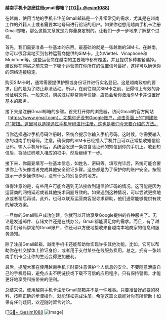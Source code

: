**越南手机卡怎麽註冊gmail郵箱？[[TG💪+ @esim1088](https://t.me/s/esim1088)]**

在越南，使用当地的手机卡注册Gmail邮箱是一个非常常见的需求，尤其是在越南工作的外籍人士或者需要本地号码进行验证的用户。如果你也想用越南手机卡注册Gmail邮箱，那么这篇文章就是为你量身定制的。让我们一步一步地来了解整个过程。

首先，我们需要准备一些基本的东西。最基础的就是一张越南的SIM卡。在越南，你可以很容易地买到各种运营商提供的SIM卡，比如Viettel、Vinaphone和Mobifone等。这些运营商在越南的主要城市都有覆盖，并且提供多种套餐选择。建议你在购买之前先查一下哪个运营商在你所在的位置信号最好，这样可以确保你的网络连接稳定。

购买SIM卡时，通常需要提供护照或身份证件进行实名登记。这是越南政府的要求，目的是为了防止非法活动。所以，在前往购买SIM卡之前，记得带上有效的身份证明文件。一般来说，购买过程非常简单快捷，店员会帮你激活SIM卡并设置好基本的服务。

接下来是注册Gmail邮箱的步骤。首先打开你的浏览器，访问Gmail的官方网站（https://www.gmail.com）。如果你还没有Google账户，点击页面上的“创建账户”按钮。这里可以选择通过手机号码进行注册，这也是我们今天要介绍的方法。

当你选择通过手机号码注册时，系统会提示你输入手机号码。这时候，你需要输入你的越南手机号码。注意，确保你的SIM卡已经插入手机并且可以正常接收短信验证码。输入手机号码后，系统会发送一条包含验证码的短信到你的手机上。收到短信后，将验证码填入相应的框中，然后继续下一步。

接下来，你需要填写一些基本信息，如姓名、密码等。填写完毕后，系统可能会要求你上传头像或者完成其他安全验证步骤。这些都是为了保护你的账户安全。按照提示一步步操作即可，没有什么特别复杂的地方。

值得注意的是，有些用户可能会遇到无法接收到短信验证码的情况。这可能是因为运营商的网络延迟或者其他技术问题导致的。如果遇到这种情况，可以尝试更换地点或者稍后再试。此外，也可以联系运营商客服寻求帮助，他们通常能够提供有效的解决方案。

一旦你的Gmail账户成功创建，你就可以开始享受Google提供的各种服务了。无论是发送邮件、存储文件还是在线办公，Gmail都能满足你的需求。而且，有了越南手机号码绑定的Gmail账户，你还可以方便地接收来自越南本地商家的信息和服务通知。

除了注册Gmail邮箱，越南手机卡还能帮助你实现许多其他功能。比如，它可以帮助你在社交媒体上验证身份，或者用于支付某些在线服务费用。总之，拥有一张越南手机卡会让你的生活变得更加便利。

最后，提醒大家在使用越南手机卡时要注意保护个人信息的安全。不要随意泄露自己的手机号码，避免点击不明链接或下载不可信的应用程序。只有保持警惕，才能更好地享受科技带来的便利。

总结来说，使用越南手机卡注册Gmail邮箱并不是一件难事。只要准备好必要的材料，按照正确的步骤操作，就能轻松完成注册。希望这篇文章能对你有所帮助！如果有任何疑问，欢迎随时留言讨论。

[[TG💪+ @esim1088](https://t.me/s/esim1088) ![Image](https://i.postimg.cc/4NQfJmqS/Snipaste-2025-05-13-00-14-12.png)]